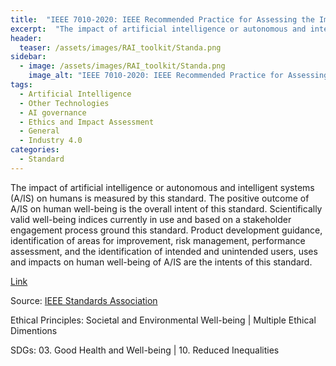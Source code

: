 ```yaml
---
title:  "IEEE 7010-2020: IEEE Recommended Practice for Assessing the Impact of Autonomous and Intelligent Systems on Human Well-Being"  
excerpt:  "The impact of artificial intelligence or autonomous and intelligent systems (A/I (...)"  
header:
  teaser: /assets/images/RAI_toolkit/Standa.png
sidebar:
  - image: /assets/images/RAI_toolkit/Standa.png
    image_alt: "IEEE 7010-2020: IEEE Recommended Practice for Assessing the Impact of Autonomous and Intelligent Systems on Human Well-Being"
tags:
  - Artificial Intelligence
  - Other Technologies
  - AI governance
  - Ethics and Impact Assessment
  - General
  - Industry 4.0
categories:
  - Standard
---
```

The impact of artificial intelligence or autonomous and intelligent systems (A/IS) on humans is measured by this standard. The positive outcome of A/IS on human well-being is the overall intent of this standard. Scientifically valid well-being indices currently in use and based on a stakeholder engagement process ground this standard. Product development guidance, identification of areas for improvement, risk management, performance assessment, and the identification of intended and unintended users, uses and impacts on human well-being of A/IS are the intents of this standard.

[Link](https://standards.ieee.org/ieee/7010/7718/)

Source: [IEEE Standards Association](https://standards.ieee.org/)

Ethical Principles: Societal and Environmental Well-being | Multiple Ethical Dimentions

SDGs: 03. Good Health and Well-being | 10. Reduced Inequalities
